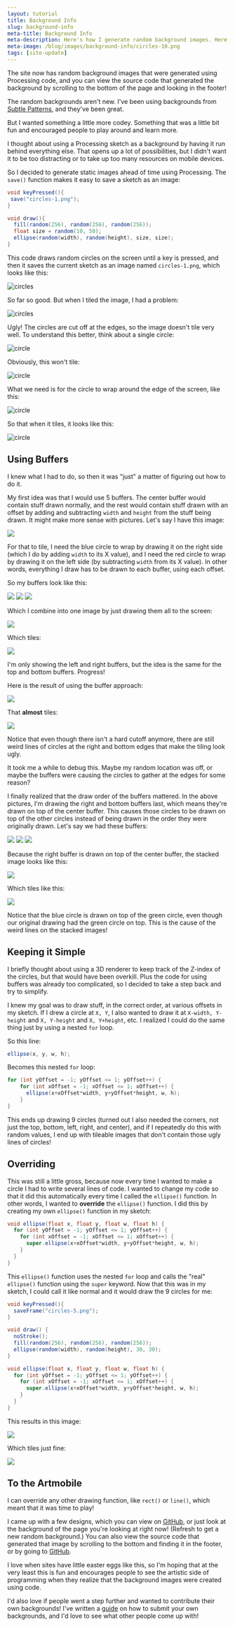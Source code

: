 ```yaml
---
layout: tutorial
title: Background Info
slug: background-info
meta-title: Background Info
meta-description: Here's how I generate random background images. Here's how you can too!
meta-image: /blog/images/background-info/circles-10.png
tags: [site-update]
---
```


The site now has random background images that were generated using Processing code, and you can view the source code that generated the background by scrolling to the bottom of the page and looking in the footer!

The random backgrounds aren't new. I've been using backgrounds from [Subtle Patterns](https://www.toptal.com/designers/subtlepatterns/), and they've been great.

But I wanted something a little more codey. Something that was a little bit fun and encouraged people to play around and learn more.

I thought about using a Processing sketch as a background by having it run behind everything else. That opens up a lot of possibilities, but I didn't want it to be too distracting or to take up too many resources on mobile devices.

So I decided to generate static images ahead of time using Processing. The `save()` function makes it easy to save a sketch as an image:

```java
void keyPressed(){
 save("circles-1.png");
}

void draw(){
  fill(random(256), random(256), random(256));
  float size = random(10, 50);
  ellipse(random(width), random(height), size, size);
}
```

This code draws random circles on the screen until a key is pressed, and then it saves the current sketch as an image named `circles-1.png`, which looks like this:

![circles](/blog/images/background-info/circles-1.png)

So far so good. But when I tiled the image, I had a problem:

![circles](/blog/images/background-info/circles-2.png)

Ugly! The circles are cut off at the edges, so the image doesn't tile very well. To understand this better, think about a single circle:

![circle](/blog/images/background-info/circles-3.png)

Obviously, this won't tile:

![circle](/blog/images/background-info/circles-4.png)

What we need is for the circle to wrap around the edge of the screen, like this:

![circle](/blog/images/background-info/circles-5.png)

So that when it tiles, it looks like this:

![circle](/blog/images/background-info/circles-6.png)

## Using Buffers

I knew what I had to do, so then it was "just" a matter of figuring out how to do it.

My first idea was that I would use 5 buffers. The center buffer would contain stuff drawn normally, and the rest would contain stuff drawn with an offset by adding and subtracting `width` and `height` from the stuff being drawn. It might make more sense with pictures. Let's say I have this image:

![](/blog/images/background-info/buffers-5.png)

For that to tile, I need the blue circle to wrap by drawing it on the right side (which I do by adding `width` to its X value), and I need the red circle to wrap by drawing it on the left side (by subtracting `width` from its X value). In other words, everything I draw has to be drawn to each buffer, using each offset.

So my buffers look like this:

![](/blog/images/background-info/buffers-7.png)
![](/blog/images/background-info/buffers-5.png)  ![](/blog/images/background-info/buffers-6.png)

Which I combine into one image by just drawing them all to the screen:

![](/blog/images/background-info/buffers-8.png)

Which tiles:

![](/blog/images/background-info/buffers-9.png)

I'm only showing the left and right buffers, but the idea is the same for the top and bottom buffers. Progress!

Here is the result of using the buffer approach:

![](/blog/images/background-info/buffers-1.png)

That **almost** tiles:

![](/blog/images/background-info/buffers-2.png)

Notice that even though there isn't a hard cutoff anymore, there are still weird lines of circles at the right and bottom edges that make the tiling look ugly.

It took me a while to debug this. Maybe my random location was off, or maybe the buffers were causing the circles to gather at the edges for some reason?

I finally realized that the draw order of the buffers mattered. In the above pictures, I'm drawing the right and bottom buffers last, which means they're drawn on top of the center buffer. This causes those circles to be drawn on top of the other circles instead of being drawn in the order they were originally drawn. Let's say we had these buffers:

![](/blog/images/background-info/buffers-12.png)
![](/blog/images/background-info/buffers-11.png)
![](/blog/images/background-info/buffers-10.png)

Because the right buffer is drawn on top of the center buffer, the stacked image looks like this:

![](/blog/images/background-info/buffers-17.png)

Which tiles like this:

![](/blog/images/background-info/buffers-18.png)

Notice that the blue circle is drawn on top of the green circle, even though our original drawing had the green circle on top. This is the cause of the weird lines on the stacked images!

## Keeping it Simple

I briefly thought about using a 3D renderer to keep track of the Z-index of the circles, but that would have been overkill. Plus the code for using buffers was already too complicated, so I decided to take a step back and try to simplify.

I knew my goal was to draw stuff, in the correct order, at various offsets in my sketch. If I drew a circle at `X, Y`, I also wanted to draw it at `X-width, Y-height` and `X, Y-height` and `X, Y+height`, etc. I realized I could do the same thing just by using a nested `for` loop.

So this line:

```java
ellipse(x, y, w, h);
```

Becomes this nested `for` loop:

```java
for (int yOffset = -1; yOffset <= 1; yOffset++) {
    for (int xOffset = -1; xOffset <= 1; xOffset++) {
      ellipse(x+xOffset*width, y+yOffset*height, w, h);
    }
}
```

This ends up drawing 9 circles (turned out I also needed the corners, not just the top, bottom, left, right, and center), and if I repeatedly do this with random values, I end up with tileable images that don't contain those ugly lines of circles!

## Overriding

This was still a little gross, because now every time I wanted to make a circle I had to write several lines of code. I wanted to change my code so that it did this automatically every time I called the `ellipse()` function. In other words, I wanted to **override** the `ellipse()` function. I did this by creating my own `ellipse()` function in my sketch:

```java
void ellipse(float x, float y, float w, float h) {
  for (int yOffset = -1; yOffset <= 1; yOffset++) {
    for (int xOffset = -1; xOffset <= 1; xOffset++) {
      super.ellipse(x+xOffset*width, y+yOffset*height, w, h);
    }
  }
}
```

This `ellipse()` function uses the nested `for` loop and calls the "real" `ellipse()` function using the `super` keyword. Now that this was in my sketch, I could call it like normal and it would draw the 9 circles for me:

```java
void keyPressed(){
  saveFrame("circles-5.png");
}

void draw() {
  noStroke();
  fill(random(256), random(256), random(256));
  ellipse(random(width), random(height), 30, 30);
}

void ellipse(float x, float y, float w, float h) {
  for (int yOffset = -1; yOffset <= 1; yOffset++) {
    for (int xOffset = -1; xOffset <= 1; xOffset++) {
      super.ellipse(x+xOffset*width, y+yOffset*height, w, h);
    }
  }
}
```

This results in this image:

![](/blog/images/background-info/circles-8.png)

Which tiles just fine:

![](/blog/images/background-info/circles-9.png)

## To the Artmobile

I can override any other drawing function, like `rect()` or `line()`, which meant that it was time to play!

I came up with a few designs, which you can view on [GitHub](https://github.com/KevinWorkman/HappyCoding/tree/gh-pages/images/backgrounds), or just look at the background of the page you're looking at right now! (Refresh to get a new random background.) You can also view the source code that generated that image by scrolling to the bottom and finding it in the footer, or by going to [GitHub](https://github.com/KevinWorkman/HappyCoding/tree/gh-pages/images/backgrounds/code).

I love when sites have little easter eggs like this, so I'm hoping that at the very least this is fun and encourages people to see the artistic side of programming when they realize that the background images were created using code.

I'd also love if people went a step further and wanted to contribute their own backgrounds! I've written a [guide](https://github.com/KevinWorkman/HappyCoding/wiki/Contributing-Backgrounds) on how to submit your own backgrounds, and I'd love to see what other people come up with!
